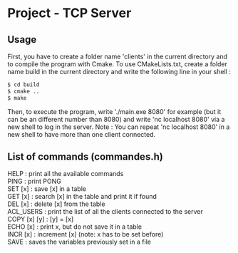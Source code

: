 # Project - TCP Server

## Usage

First, you have to create a folder name 'clients' in the current directory and to compile the program with Cmake.
To use CMakeLists.txt, create a folder name build in the current directory and write the following line in your shell :
```bash
$ cd build
$ cmake ..
$ make
```

Then, to execute the program, write './main.exe 8080' for example (but it can be an different number than 8080) and write 'nc localhost 8080' via a new shell to log in the server. Note : You can repeat 'nc localhost 8080' in a new shell to have more than one client connected.

## List of commands (commandes.h)

HELP : print all the available commands  
PING : print PONG  
SET [x] : save [x] in a table  
GET [x] : search [x] in the table and print it if found  
DEL [x] : delete [x] from the table  
ACL_USERS : print the list of all the clients connected to the server  
COPY [x] [y] : [y] = [x]  
ECHO [x] : print x, but do not save it in a table  
INCR [x] : increment [x] (note: x has to be set before)  
SAVE : saves the variables previously set in a file  
